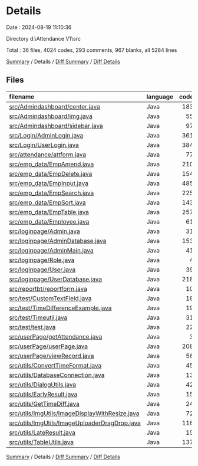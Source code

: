 # Details

Date : 2024-08-19 11:10:36

Directory d:\\Attendance V1\\src

Total : 36 files,  4024 codes, 293 comments, 967 blanks, all 5284 lines

[Summary](results.md) / Details / [Diff Summary](diff.md) / [Diff Details](diff-details.md)

## Files
| filename | language | code | comment | blank | total |
| :--- | :--- | ---: | ---: | ---: | ---: |
| [src/Admindashboard/center.java](/src/Admindashboard/center.java) | Java | 183 | 20 | 36 | 239 |
| [src/Admindashboard/img.java](/src/Admindashboard/img.java) | Java | 55 | 2 | 18 | 75 |
| [src/Admindashboard/sidebar.java](/src/Admindashboard/sidebar.java) | Java | 97 | 5 | 19 | 121 |
| [src/Login/AdminLogin.java](/src/Login/AdminLogin.java) | Java | 361 | 2 | 83 | 446 |
| [src/Login/UserLogin.java](/src/Login/UserLogin.java) | Java | 384 | 1 | 81 | 466 |
| [src/attendance/attform.java](/src/attendance/attform.java) | Java | 77 | 11 | 20 | 108 |
| [src/emp_data/EmpAmend.java](/src/emp_data/EmpAmend.java) | Java | 210 | 3 | 45 | 258 |
| [src/emp_data/EmpDelete.java](/src/emp_data/EmpDelete.java) | Java | 154 | 23 | 32 | 209 |
| [src/emp_data/EmpInput.java](/src/emp_data/EmpInput.java) | Java | 485 | 32 | 99 | 616 |
| [src/emp_data/EmpSearch.java](/src/emp_data/EmpSearch.java) | Java | 225 | 22 | 51 | 298 |
| [src/emp_data/EmpSort.java](/src/emp_data/EmpSort.java) | Java | 143 | 9 | 43 | 195 |
| [src/emp_data/EmpTable.java](/src/emp_data/EmpTable.java) | Java | 257 | 24 | 71 | 352 |
| [src/emp_data/Employee.java](/src/emp_data/Employee.java) | Java | 61 | 1 | 16 | 78 |
| [src/loginpage/Admin.java](/src/loginpage/Admin.java) | Java | 31 | 2 | 10 | 43 |
| [src/loginpage/AdminDatabase.java](/src/loginpage/AdminDatabase.java) | Java | 153 | 5 | 23 | 181 |
| [src/loginpage/AdminMain.java](/src/loginpage/AdminMain.java) | Java | 41 | 7 | 15 | 63 |
| [src/loginpage/Role.java](/src/loginpage/Role.java) | Java | 4 | 0 | 3 | 7 |
| [src/loginpage/User.java](/src/loginpage/User.java) | Java | 39 | 2 | 13 | 54 |
| [src/loginpage/UserDatabase.java](/src/loginpage/UserDatabase.java) | Java | 218 | 20 | 54 | 292 |
| [src/reportbt/reportform.java](/src/reportbt/reportform.java) | Java | 10 | 0 | 3 | 13 |
| [src/test/CustomTextField.java](/src/test/CustomTextField.java) | Java | 18 | 16 | 13 | 47 |
| [src/test/TimeDifferenceExample.java](/src/test/TimeDifferenceExample.java) | Java | 19 | 5 | 7 | 31 |
| [src/test/Timeutil.java](/src/test/Timeutil.java) | Java | 31 | 2 | 9 | 42 |
| [src/test/test.java](/src/test/test.java) | Java | 22 | 2 | 6 | 30 |
| [src/userPage/getAttendance.java](/src/userPage/getAttendance.java) | Java | 3 | 0 | 3 | 6 |
| [src/userPage/userPage.java](/src/userPage/userPage.java) | Java | 208 | 18 | 54 | 280 |
| [src/userPage/viewRecord.java](/src/userPage/viewRecord.java) | Java | 56 | 5 | 15 | 76 |
| [src/utils/ConvertTimeFormat.java](/src/utils/ConvertTimeFormat.java) | Java | 45 | 2 | 7 | 54 |
| [src/utils/DatabaseConnection.java](/src/utils/DatabaseConnection.java) | Java | 13 | 0 | 5 | 18 |
| [src/utils/DialogUtils.java](/src/utils/DialogUtils.java) | Java | 42 | 2 | 12 | 56 |
| [src/utils/EarlyResult.java](/src/utils/EarlyResult.java) | Java | 15 | 0 | 6 | 21 |
| [src/utils/GetTimeDiff.java](/src/utils/GetTimeDiff.java) | Java | 24 | 15 | 15 | 54 |
| [src/utils/ImgUtils/ImageDisplayWithResize.java](/src/utils/ImgUtils/ImageDisplayWithResize.java) | Java | 72 | 13 | 20 | 105 |
| [src/utils/ImgUtils/ImageUploaderDragDrop.java](/src/utils/ImgUtils/ImageUploaderDragDrop.java) | Java | 116 | 6 | 21 | 143 |
| [src/utils/LateResult.java](/src/utils/LateResult.java) | Java | 15 | 0 | 5 | 20 |
| [src/utils/TableUtils.java](/src/utils/TableUtils.java) | Java | 137 | 16 | 34 | 187 |

[Summary](results.md) / Details / [Diff Summary](diff.md) / [Diff Details](diff-details.md)